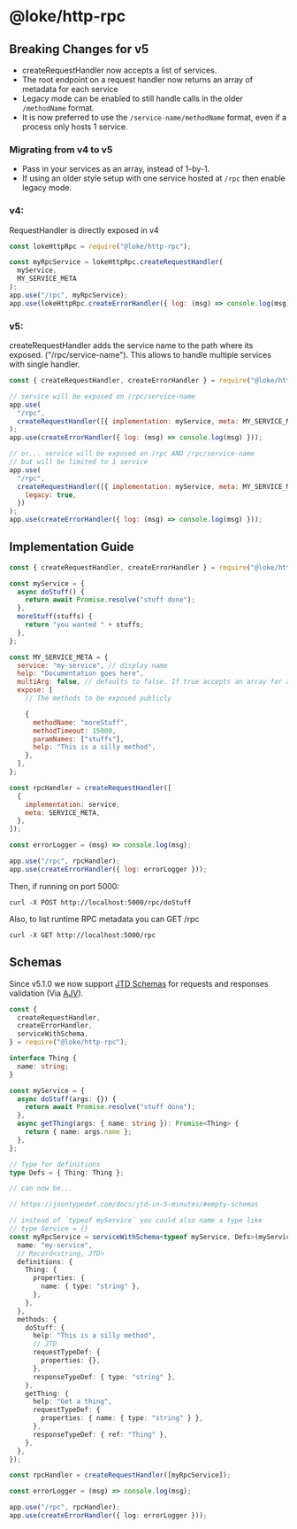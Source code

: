# @loke/http-rpc

## Breaking Changes for v5

- createRequestHandler now accepts a list of services.
- The root endpoint on a request handler now returns an array of metadata for each service
- Legacy mode can be enabled to still handle calls in the older `/methodName` format.
- It is now preferred to use the `/service-name/methodName` format, even if a process only hosts 1 service.

### Migrating from v4 to v5

- Pass in your services as an array, instead of 1-by-1.
- If using an older style setup with one service hosted at `/rpc` then enable legacy mode.

### v4:

RequestHandler is directly exposed in v4

```js
const lokeHttpRpc = require("@loke/http-rpc");

const myRpcService = lokeHttpRpc.createRequestHandler(
  myService,
  MY_SERVICE_META
);
app.use("/rpc", myRpcService);
app.use(lokeHttpRpc.createErrorHandler({ log: (msg) => console.log(msg) }));
```

### v5:

createRequestHandler adds the service name to the path where its exposed. ("/rpc/service-name"). This allows to handle multiple services with single handler.

```js
const { createRequestHandler, createErrorHandler } = require("@loke/http-rpc");

// service will be exposed on /rpc/service-name
app.use(
  "/rpc",
  createRequestHandler([{ implementation: myService, meta: MY_SERVICE_META }])
);
app.use(createErrorHandler({ log: (msg) => console.log(msg) }));

// or... service will be exposed on /rpc AND /rpc/service-name
// but will be limited to 1 service
app.use(
  "/rpc",
  createRequestHandler([{ implementation: myService, meta: MY_SERVICE_META }], {
    legacy: true,
  })
);
app.use(createErrorHandler({ log: (msg) => console.log(msg) }));
```

## Implementation Guide

```js
const { createRequestHandler, createErrorHandler } = require("@loke/http-rpc");

const myService = {
  async doStuff() {
    return await Promise.resolve("stuff done");
  },
  moreStuff(stuffs) {
    return "you wanted " + stuffs;
  },
};

const MY_SERVICE_META = {
  service: "my-service", // display name
  help: "Documentation goes here",
  multiArg: false, // defaults to false. If true accepts an array for arguments, if false an array will be assumed to be the first (and only) argument.
  expose: [
    // The methods to be exposed publicly

    {
      methodName: "moreStuff",
      methodTimeout: 15000,
      paramNames: ["stuffs"],
      help: "This is a silly method",
    },
  ],
};

const rpcHandler = createRequestHandler([
  {
    implementation: service,
    meta: SERVICE_META,
  },
]);

const errorLogger = (msg) => console.log(msg);

app.use("/rpc", rpcHandler);
app.use(createErrorHandler({ log: errorLogger }));
```

Then, if running on port 5000:

```
curl -X POST http://localhost:5000/rpc/doStuff
```

Also, to list runtime RPC metadata you can GET /rpc

```
curl -X GET http://localhost:5000/rpc
```

## Schemas

Since v5.1.0 we now support
[JTD Schemas](https://jsontypedef.com/docs/jtd-in-5-minutes/) for requests and
responses validation (Via [AJV](https://ajv.js.org/json-type-definition.html)).

```ts
const {
  createRequestHandler,
  createErrorHandler,
  serviceWithSchema,
} = require("@loke/http-rpc");

interface Thing {
  name: string;
}

const myService = {
  async doStuff(args: {}) {
    return await Promise.resolve("stuff done");
  },
  async getThing(args: { name: string }): Promise<Thing> {
    return { name: args.name };
  },
};

// Type for definitions
type Defs = { Thing: Thing };

// can now be...

// https://jsontypedef.com/docs/jtd-in-5-minutes/#empty-schemas

// instead of `typeof myService` you could also name a type like
// type Service = {}
const myRpcService = serviceWithSchema<typeof myService, Defs>(myService, {
  name: "my-service",
  // Record<string, JTD>
  definitions: {
    Thing: {
      properties: {
        name: { type: "string" },
      },
    },
  },
  methods: {
    doStuff: {
      help: "This is a silly method",
      // JTD
      requestTypeDef: {
        properties: {},
      },
      responseTypeDef: { type: "string" },
    },
    getThing: {
      help: "Get a thing",
      requestTypeDef: {
        properties: { name: { type: "string" } },
      },
      responseTypeDef: { ref: "Thing" },
    },
  },
});

const rpcHandler = createRequestHandler([myRpcService]);

const errorLogger = (msg) => console.log(msg);

app.use("/rpc", rpcHandler);
app.use(createErrorHandler({ log: errorLogger }));
```
